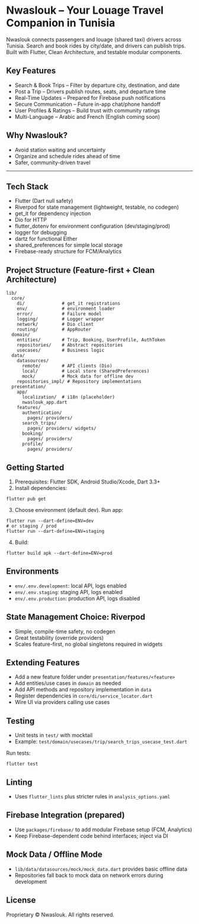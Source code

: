 # Nwaslouk – Your Louage Travel Companion in Tunisia

Nwaslouk connects passengers and louage (shared taxi) drivers across Tunisia. Search and book rides by city/date, and drivers can publish trips. Built with Flutter, Clean Architecture, and testable modular components.

## Key Features
- Search & Book Trips – Filter by departure city, destination, and date
- Post a Trip – Drivers publish routes, seats, and departure time
- Real-Time Updates – Prepared for Firebase push notifications
- Secure Communication – Future in-app chat/phone handoff
- User Profiles & Ratings – Build trust with community ratings
- Multi-Language – Arabic and French (English coming soon)

## Why Nwaslouk?
- Avoid station waiting and uncertainty
- Organize and schedule rides ahead of time
- Safer, community-driven travel

---

## Tech Stack
- Flutter (Dart null safety)
- Riverpod for state management (lightweight, testable, no codegen)
- get_it for dependency injection
- Dio for HTTP
- flutter_dotenv for environment configuration (dev/staging/prod)
- logger for debugging
- dartz for functional Either
- shared_preferences for simple local storage
- Firebase-ready structure for FCM/Analytics

## Project Structure (Feature-first + Clean Architecture)
```
lib/
  core/
    di/              # get_it registrations
    env/             # environment loader
    error/           # Failure model
    logging/         # Logger wrapper
    network/         # Dio client
    routing/         # AppRouter
  domain/
    entities/        # Trip, Booking, UserProfile, AuthToken
    repositories/    # Abstract repositories
    usecases/        # Business logic
  data/
    datasources/
      remote/        # API clients (Dio)
      local/         # Local store (SharedPreferences)
      mock/          # Mock data for offline dev
    repositories_impl/ # Repository implementations
  presentation/
    app/
      localization/  # i18n (placeholder)
      nwaslouk_app.dart
    features/
      authentication/
        pages/ providers/
      search_trips/
        pages/ providers/ widgets/
      booking/
        pages/ providers/
      profile/
        pages/ providers/
```

## Getting Started
1) Prerequisites: Flutter SDK, Android Studio/Xcode, Dart 3.3+
2) Install dependencies:
```
flutter pub get
```
3) Choose environment (default dev). Run app:
```
flutter run --dart-define=ENV=dev
# or staging / prod
flutter run --dart-define=ENV=staging
```
4) Build:
```
flutter build apk --dart-define=ENV=prod
```

## Environments
- `env/.env.development`: local API, logs enabled
- `env/.env.staging`: staging API, logs enabled
- `env/.env.production`: production API, logs disabled

## State Management Choice: Riverpod
- Simple, compile-time safety, no codegen
- Great testability (override providers)
- Scales feature-first, no global singletons required in widgets

## Extending Features
- Add a new feature folder under `presentation/features/<feature>`
- Add entities/use cases in `domain` as needed
- Add API methods and repository implementation in `data`
- Register dependencies in `core/di/service_locator.dart`
- Wire UI via providers calling use cases

## Testing
- Unit tests in `test/` with mocktail
- Example: `test/domain/usecases/trip/search_trips_usecase_test.dart`

Run tests:
```
flutter test
```

## Linting
- Uses `flutter_lints` plus stricter rules in `analysis_options.yaml`

## Firebase Integration (prepared)
- Use `packages/firebase/` to add modular Firebase setup (FCM, Analytics)
- Keep Firebase-dependent code behind interfaces; inject via DI

## Mock Data / Offline Mode
- `lib/data/datasources/mock/mock_data.dart` provides basic offline data
- Repositories fall back to mock data on network errors during development

## License
Proprietary © Nwaslouk. All rights reserved.